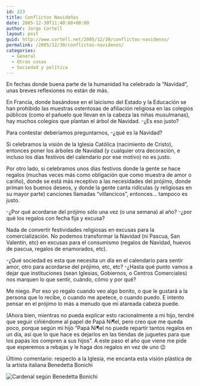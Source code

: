 ```yaml
---
id: 223
title: Conflictos Navideños
date: 2005-12-30T11:40:08+00:00
author: Jorge Cortell
layout: post
guid: http://www.cortell.net/2005/12/30/conflictos-navidenos/
permalink: /2005/12/30/conflictos-navidenos/
categories:
  - General
  - Otras cosas
  - Sociedad y polí­tica
---
```

En fechas donde buena parte de la humanidad ha celebrado la &#8220;Navidad&#8221;, unas breves reflexiones no están de más.

En Francia, donde basándose en el laicismo del Estado y la Educación se han prohibido las muestras ostentosas de afiliación religiosa en las colegios públicos (como el pañuelo que llevan en la cabeza las niñas musulmanas), hay muchos colegios que plantan el árbol de Navidad. -¿Es eso justo?

Para contestar deberí­amos preguntarnos, -¿qué es la Navidad?

Si celebramos la visión de la Iglesia Católica (nacimiento de Cristo), entonces poner los árboles de Navidad (y cualquier otra decoración, e incluso los dí­as festivos del calendario por ese motivo) no es justo.

Por otro lado, si celebramos unos dí­as festivos donde la gente se hace regalos (muchas veces más como obligación que como muestra de amor o cariño), donde se está más receptivo a las necesidades del prójimo, donde priman los buenos deseos, y donde la gente canta ridí­culas (y religiosas en su mayor parte) canciones llamadas &#8220;villancicos&#8221;, entonces&#8230; tampoco es justo.

-¿Por qué acordarse del prójimo sólo una vez (o una semana) al año? -¿por qué los regalos con fecha fija y excusa?

Nada de convertir festividades religiosas en excusas para la comercialización. No podemos transformar la Navidad (ni Pascua, San Valentí­n, etc) en excusas para el consumismo (regalos de Navidad, huevos de pascua, regalos de enamorados, etc).

-¿Qué sociedad es esta que necesita un dí­a en el calendario para sentir amor, otro para acordarse del prójimo, etc, etc? -¿Hasta qué punto vamos a dejar que instituciones (sean Iglesias, Gobiernos, o Centros Comerciales) nos marquen lo que sentir, cuándo, cómo y por qué?

Me niego. Por eso yo regalo cuando veo algo bonito, o que le gustará a la persona que lo recibe, o cuando me apetece, o cuando puedo. E intento pensar en el prójimo lo más a menudo que mi atareada cabeza puede.

(Ahora bien, mientras no pueda explicar esto racionalmente a mi hijo, tendré que seguir ciñiéndome al papel de Papá Ní¶el, pero creo que me queda poco, porque según mi hijo &#8220;Papá Ní¶el no puede repartir tantos regalos en un dí­a, así­ que lo que hace es dejarlos en las tiendas de juguetes para que los papás los compren a sus hijos&#8221;. A este paso el año que viene me pide que esperemos a rebajas y le haga dos regalos en vez de uno 😉

Último comentario: respecto a la Iglesia, me encanta esta visión plástica de la artista italiana Benedetta Bonichi
  
![Cardenal según Benedetta Bonichi](http://www.toseeinthedark.it/Opere/cardinale.jpg)